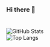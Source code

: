 ### Hi there 👋

<!--
**alihassant/alihassant** is a ✨ _special_ ✨ repository because its `README.md` (this file) appears on your GitHub profile.

Here are some ideas to get you started:

- 🔭 I’m currently working on ...
- 🌱 I’m currently learning ...
- 👯 I’m looking to collaborate on ...
- 🤔 I’m looking for help with ...
- 💬 Ask me about ...
- 📫 How to reach me: ...
- 😄 Pronouns: ...
- ⚡ Fun fact: ...
-->
#
![GitHub Stats](https://github-readme-stats.vercel.app/api?username=alihassant&show_icons=true&rank_icon=github&theme=gruvbox)
<br/>
![Top Langs](https://github-readme-stats.vercel.app/api/top-langs/?username=alihassant&layout=donut&theme=gruvbox)

